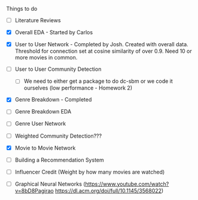 Things to do

- [ ] Literature Reviews
- [x] Overall EDA - Started by Carlos
- [x] User to User Network - Completed by Josh. Created with overall data. Threshold for connection set at cosine similarity of over 0.9. Need 10 or more movies in common.
- [ ] User to User Community Detection
    - [ ] We need to either get a package to do dc-sbm or we code it ourselves (low performance - Homework 2)
- [x] Genre Breakdown - Completed
- [ ] Genre Breakdown EDA
- [ ] Genre User Network
- [ ] Weighted Community Detection??? 
- [x] Movie to Movie Network
- [ ] Building a Recommendation System
- [ ] Influencer Credit (Weight by how many movies are watched)
- [ ] Graphical Neural Networks (https://www.youtube.com/watch?v=8bD8Pagirao
https://dl.acm.org/doi/full/10.1145/3568022)

